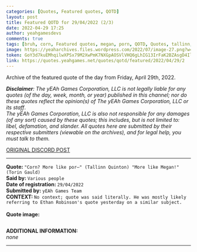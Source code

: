 ```yaml
---
categories: [Quotes, Featured quotes, QOTD]
layout: post
title: Featured QOTD for 29/04/2022 (2/3)
date: 2022-04-29 17:25
author: yeahgamesdevs
comments: true
tags: [bruh, corn, Featured quotes, megan, porn, QOTD, Quotes, tallinn, torin]
image: https://yeaharchives.files.wordpress.com/2022/07/image-27.png?w=508
token: GoY3d7kuEMhqilwXPSx79M2XwPmK7NXGpAOSVlVHQ6gLhIG13IrFaK2BZAsgD4IlXNUxkGcXYAw8zn3wFoamJksZWFFBr151Qp0PmQKJALnKptE3cKssAkczXx1Rl2RxIdZXPgFsgS4F
link: https://quotes.yeahgames.net/quotes/qotd/featured/2022/04/29/2
---
```

<!-- wp:paragraph -->
<p>Archive of the featured quote of the day from Friday, April 29th, 2022. </p>
<!-- /wp:paragraph -->

<!-- wp:paragraph -->
<p><em><strong>Disclaimer</strong>: The yEAh Games Corporation, LLC is not legally liable for any quotes (of the day, week, month, or year) published in this channel; nor do these quotes reflect the opinion(s) of The yEAh Games Corporation, LLC or its staff</em>.<br><em>The yEAh Games Corporation, LLC is also not responsible for any damages (of any sort) caused by these quotes; this includes, but is not limited to: libel, defamation, and slander. All quotes here are submitted by their respective submitters (viewable on the archives), and for legal help, you must talk to them.</em><br><a href="https://cdn.discordapp.com/attachments/958100064079839303/964566123628609628/unknown.png"></a></p>
<!-- /wp:paragraph -->

<!-- wp:buttons {"layout":{"type":"flex","justifyContent":"left"}} -->
<div class="wp-block-buttons"><!-- wp:button {"textColor":"vivid-cyan-blue","align":"center","style":{"border":{"radius":"18px"}},"className":"is-style-fill"} -->
<div class="wp-block-button aligncenter is-style-fill"><a class="wp-block-button__link has-vivid-cyan-blue-color has-text-color wp-element-button" href="https://discord.com/channels/887052880782176266/958100064079839303/969696842344456232" style="border-radius:18px;">ORIGINAL DISCORD POST</a></div>
<!-- /wp:button --></div>
<!-- /wp:buttons -->

<!-- wp:separator {"align":"center","className":"is-style-wide"} -->
<hr class="wp-block-separator aligncenter has-alpha-channel-opacity is-style-wide" />
<!-- /wp:separator -->

<!-- wp:paragraph -->
<p><strong>Quote: </strong><code>"Corn? More like por—" (Tallinn Quinton) "More like Megan!" (Torin Gauld)</code><br><strong>Said by: </strong><code>Various people</code><br><strong>Date of registration: </strong><code>29/04/2022</code> <br><strong>Submitted by: </strong><code>yEAh Games Team</code><br><strong>CONTEXT: </strong><code>No context; quote was said literally. He was mostly likely referring to Ethan Robinson's quote yesterday on a similar subject.<br></code><br><strong>Quote image:</strong></p>
<!-- /wp:paragraph -->

<!-- wp:image {"id":791,"sizeSlug":"large","linkDestination":"none"} -->
<figure class="wp-block-image size-large"><img src="https://yeaharchives.files.wordpress.com/2022/07/image-27.png?w=508" alt="" class="wp-image-791" /></figure>
<!-- /wp:image -->

<!-- wp:paragraph -->
<p><strong>ADDITIONAL INFORMATION:</strong><br><em>none</em></p>
<!-- /wp:paragraph -->

<!-- wp:separator {"className":"is-style-wide"} -->
<hr class="wp-block-separator has-alpha-channel-opacity is-style-wide" />
<!-- /wp:separator -->
